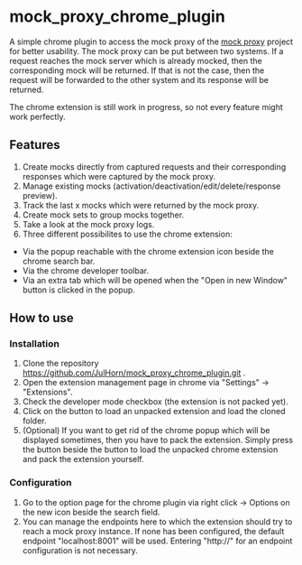 # mock_proxy_chrome_plugin
A simple chrome plugin to access the mock proxy of the [mock proxy](https://github.com/mhn17/node-mock-proxy) project for better usability. The mock proxy can be put between two systems. If a request reaches the mock server which is already mocked, then the corresponding mock will be returned. If that is not the case, then the request will be forwarded to the other system and its response will be returned.

The chrome extension is still work in progress, so not every feature might work perfectly.

## Features
1. Create mocks directly from captured requests and their corresponding responses which were captured by the mock proxy.
2. Manage existing mocks (activation/deactivation/edit/delete/response preview).
3. Track the last x mocks which were returned by the mock proxy.
4. Create mock sets to group mocks together.
5. Take a look at the mock proxy logs.
6. Three different possibilites to use the chrome extension:
  - Via the popup reachable with the chrome extension icon beside the chrome search bar.
  - Via the chrome developer toolbar.
  - Via an extra tab which will be opened when the "Open in new Window" button is clicked in the popup.

## How to use
### Installation
1. Clone the repository https://github.com/JulHorn/mock_proxy_chrome_plugin.git .
2. Open the extension management page in chrome via "Settings" -> "Extensions".
3. Check the developer mode checkbox (the extension is not packed yet).
4. Click on the button to load an unpacked extension and load the cloned folder.
5. (Optional) If you want to get rid of the chrome popup which will be displayed sometimes, then you have to pack the extension. Simply press the button beside the button to load the unpacked chrome extension and pack the extension yourself.

### Configuration
1. Go to the option page for the chrome plugin via right click -> Options on the new icon beside the search field.
2. You can manage the endpoints here to which the extension should try to reach a mock proxy instance. If none has been configured, the default endpoint "localhost:8001" will be used. Entering "http://" for an endpoint configuration is not necessary.
